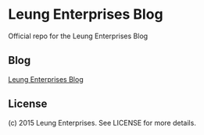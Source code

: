# Leung Enterprises Blog

Official repo for the Leung Enterprises Blog

## Blog
[Leung Enterprises Blog](https://blog.leungenterprises.com)

## License

(c) 2015 Leung Enterprises. See LICENSE for more details.
